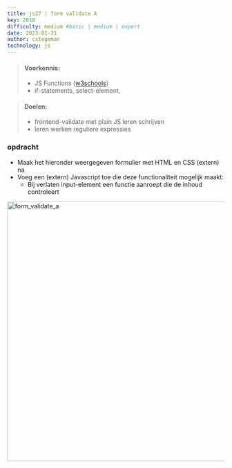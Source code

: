 ```yaml
---
title: js27 | form validate A
key: 2010
difficulty: medium #basic | medium | expert
date: 2023-01-31
author: cstegeman
technology: js
---
```





> #### Voorkennis:  
> * JS Functions ([w3schools](https://www.w3schools.com/js/js_functions.asp))
> * if-statements, select-element,

> #### Doelen:  
> * frontend-validate met plain JS leren schrijven
> * leren werken reguliere expressies

### opdracht
* Maak het hieronder weergegeven formulier met HTML en CSS (extern) na
* Voeg een (extern) Javascript toe die deze functionaliteit mogelijk maakt:
    * Bij verlaten input-element een functie aanroept die de inhoud controleert
<img src="{{ '/_assets/frontend/js27_form_validate_a.png'  }}" alt="form_validate_a" style="width:600px">


